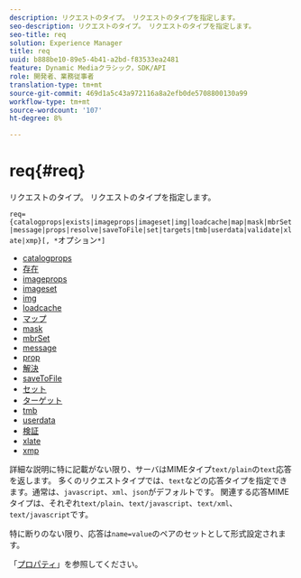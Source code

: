 ```yaml
---
description: リクエストのタイプ。 リクエストのタイプを指定します。
seo-description: リクエストのタイプ。 リクエストのタイプを指定します。
seo-title: req
solution: Experience Manager
title: req
uuid: b888be10-89e5-4b41-a2bd-f83533ea2481
feature: Dynamic Mediaクラシック，SDK/API
role: 開発者、業務従事者
translation-type: tm+mt
source-git-commit: 469d1a5c43a972116a8a2efb0de5708800130a99
workflow-type: tm+mt
source-wordcount: '107'
ht-degree: 8%

---
```



# req{#req}

リクエストのタイプ。 リクエストのタイプを指定します。

`req={catalogprops|exists|imageprops|imageset|img|loadcache|map|mask|mbrSet|message|props|resolve|saveToFile|set|targets|tmb|userdata|validate|xlate|xmp}[, *`オプション`*]`

* [catalogprops](r-catalogprops.md)
* [存在](r-exists.md)
* [imageprops](r-imageprops.md)
* [imageset](r-imageset-req.md)
* [img](r-img.md)
* [loadcache](r-loadcache.md)
* [マップ](r-map-req.md)
* [mask](r-mask-req.md)
* [mbrSet](r-mbrset.md)
* [message](r-message.md)
* [prop](r-props.md)
* [解決](r-resolve.md)
* [saveToFile](r-savetofile.md)
* [セット](r-set.md)
* [ターゲット](r-targets.md)
* [tmb](r-tmb.md)
* [userdata](r-userdata.md)
* [検証](r-is-http-validate.md)
* [xlate](r-xlate.md)
* [xmp](r-xmp.md)

詳細な説明に特に記載がない限り、サーバはMIMEタイプ`text/plain`の`text`応答を返します。 多くのリクエストタイプでは、`text`などの応答タイプを指定できます。通常は、`javascript`、`xml`、`json`がデフォルトです。 関連する応答MIMEタイプは、それぞれ`text/plain`、`text/javascript`、`text/xml`、`text/javascript`です。

特に断りのない限り、応答は`name=value`のペアのセットとして形式設定されます。

「[プロパティ](../../../../../../is-api/http-ref/image-serving-api-ref/c-http-protocol-reference/c-response-data/c-properties/c-properties.md#concept-49c609fd6de942cab422ee412353c9d9)」を参照してください。
